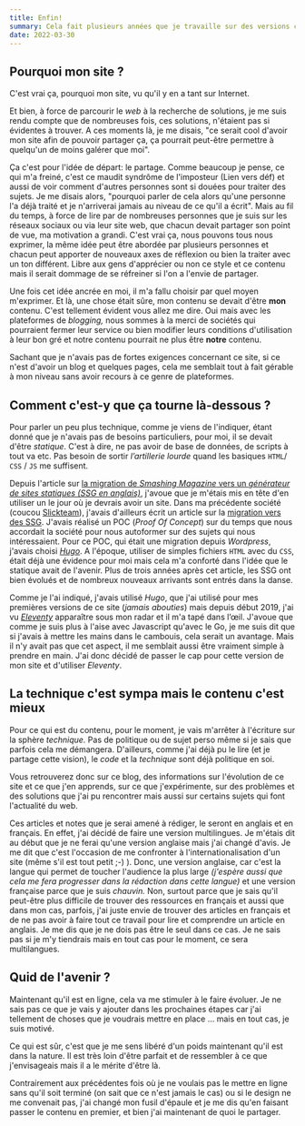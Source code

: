 ```yaml
---
title: Enfin!
summary: Cela fait plusieurs années que je travaille sur des versions commencées et non terminées de mon site. Cette fois, je me lance _(même s'il est très loin d'être terminé)_.
date: 2022-03-30
---
```


## Pourquoi mon site ?

C'est vrai ça, pourquoi mon site, vu qu'il y en a tant sur Internet.

Et bien, à force de parcourir le *web* à la recherche de solutions, je me suis rendu compte que de nombreuses fois, ces solutions, n'étaient pas si évidentes à trouver. A ces moments là, je me disais, "ce serait cool d'avoir mon site afin de pouvoir partager ça, ça pourrait peut-être permettre à quelqu'un de moins galérer que moi".

Ça c'est pour l'idée de départ: le partage. Comme beaucoup je pense, ce qui m'a freiné, c'est ce maudit syndrôme de l'imposteur (Lien vers déf) et aussi de voir comment d'autres personnes sont si douées pour traiter des sujets. Je me disais alors, "pourquoi parler de cela alors qu'une personne l'a déjà traité et je n'arriverai jamais au niveau de ce qu'il a écrit". Mais au fil du temps, à force de lire par de nombreuses personnes que je suis sur les réseaux sociaux ou via leur site web, que chacun devait partager son point de vue, ma motivation a grandi. C'est vrai ça, nous pouvons tous nous exprimer, la même idée peut être abordée par plusieurs personnes et chacun peut apporter de nouveaux axes de réflexion ou bien la traiter avec un ton différent. Libre aux gens d'apprécier ou non ce style et ce contenu mais il serait dommage de se réfreiner si l'on a l'envie de partager.

Une fois cet idée ancrée en moi, il m'a fallu choisir par quel moyen m'exprimer. Et là, une chose était sûre, mon contenu se devait d'être **mon** contenu. C'est tellement évident vous allez me dire. Oui mais avec les plateformes de *blogging,* nous sommes à la merci de sociétés qui pourraient fermer leur service ou bien modifier leurs conditions d'utilisation à leur bon gré et notre contenu pourrait ne plus être **notre** contenu.

Sachant que je n'avais pas de fortes exigences concernant ce site, si ce n'est d'avoir un blog et quelques pages, cela me semblait tout à fait gérable à mon niveau sans avoir recours à ce genre de plateformes.

## Comment c'est-y que ça tourne là-dessous ?

Pour parler un peu plus technique, comme je viens de l'indiquer, étant donné que je n'avais pas de besoins particuliers, pour moi, il se devait d'être *statique*. C'est à dire, ne pas avoir de base de données, de scripts à tout va etc. Pas besoin de sortir *l’artillerie lourde* quand les basiques `HTML`/ `CSS` / `JS` me suffisent.

Depuis l'article sur [la migration de *Smashing Magazine* vers un *générateur de sites statiques (SSG en anglais)*](https://www.smashingmagazine.com/2017/03/a-little-surprise-is-waiting-for-you-here/), j'avoue que je m'étais mis en tête d'en utiliser un le jour où je devrais avoir un site. Dans ma précédente société (coucou [Slickteam](https://www.slickteam.fr/)), j'avais d'ailleurs écrit un article sur la [migration vers des SSG](https://medium.com/slickteam/passer-aux-g%C3%A9n%C3%A9rateurs-de-sites-statiques-7814a8511cbe). J'avais réalisé un POC (*Proof Of Concept*) sur du temps que nous accordait la société pour nous autoformer sur des sujets qui nous intéressaient. Pour ce POC, qui était une migration depuis *Wordpress*, j'avais choisi *[Hugo](https://gohugo.io/)*. A l'époque, utiliser de simples fichiers `HTML` avec du `CSS`, était déjà une évidence pour moi mais cela m'a conforté dans l'idée que le statique avait de l'avenir. Plus de trois années après cet article, les SSG ont bien évolués et de nombreux nouveaux arrivants sont entrés dans la danse.

Comme je l'ai indiqué, j'avais utilisé *Hugo*, que j'ai utilisé pour mes premières versions de ce site (*jamais abouties*) mais depuis début 2019, j'ai vu *[Eleventy](https://www.11ty.dev/)* apparaître sous mon radar et il m'a tapé dans l’œil. J'avoue que comme je suis plus à l'aise avec Javascript qu'avec le Go, je me suis dit que si j'avais à mettre les mains dans le cambouis, cela serait un avantage. Mais il n'y avait pas que cet aspect, il me semblait aussi être vraiment simple à prendre en main. J'ai donc décidé de passer le cap pour cette version de mon site et d'utiliser *Eleventy*.

## La technique c'est sympa mais le contenu c'est mieux

Pour ce qui est du contenu, pour le moment, je vais m'arrêter à l'écriture sur la sphère *technique.* Pas de politique ou de sujet perso même si je sais que parfois cela me démangera. D'ailleurs, comme j'ai déjà pu le lire (et je partage cette vision), le *code* et la *technique* sont déjà politique en soi.

Vous retrouverez donc sur ce blog, des informations sur l'évolution de ce site et ce que j'en apprends, sur ce que j'expérimente, sur des problèmes et des solutions que j'ai pu rencontrer mais aussi sur certains sujets qui font l'actualité du web.

Ces articles et notes que je serai amené à rédiger, le seront en anglais et en français. En effet, j'ai décidé de faire une version multilingues. Je m'étais dit au début que je ne ferai qu'une version anglaise mais j'ai changé d'avis. Je me dit que c'est l'occasion de me confronter à l'internationalisation d'un site (même s'il est tout petit ;-) ). Donc, une version anglaise, car c'est la langue qui permet de toucher l'audience la plus large *(j'espère aussi que cela me fera progresser dans la rédaction dans cette langue)* et une version française parce que je suis *chauvin.* Non, surtout parce que je sais qu'il peut-être plus difficile de trouver des ressources en français et aussi que dans mon cas, parfois, j'ai juste envie de trouver des articles en français et de ne pas avoir à faire tout ce travail pour lire et comprendre un article en anglais. Je me dis que je ne dois pas être le seul dans ce cas. Je ne sais pas si je m'y tiendrais mais en tout cas pour le moment, ce sera multilangues.

## Quid de l'avenir ?

Maintenant qu'il est en ligne, cela va me stimuler à le faire évoluer. Je ne sais pas ce que je vais y ajouter dans les prochaines étapes car j'ai tellement de choses que je voudrais mettre en place ... mais en tout cas, je suis motivé.

Ce qui est sûr, c'est que je me sens libéré d'un poids maintenant qu'il est dans la nature. Il est très loin d'être parfait et de ressembler à ce que j'envisageais mais il a le mérite d'être là.

Contrairement aux précédentes fois où je ne voulais pas le mettre en ligne sans qu'il soit terminé (on sait que ce n'est jamais le cas) ou si le design ne me convenait pas, j'ai changé mon fusil d'épaule et je me dis qu'en faisant passer le contenu en premier, et bien j'ai maintenant de quoi le partager.